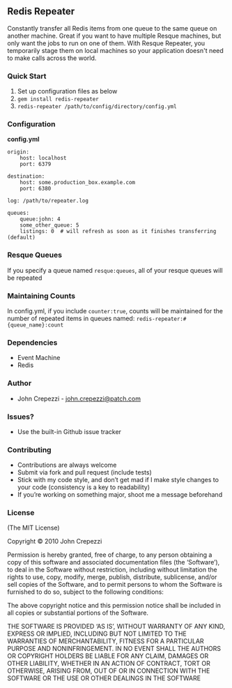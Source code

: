 ## Redis Repeater

Constantly transfer all Redis items from one queue to the same queue on another machine.
Great if you want to have multiple Resque machines, but only want the jobs to run on one of them.  With Resque Repeater, you temporarily stage them on local machines so your application doesn't need to make calls across the world.

### Quick Start

1.  Set up configuration files as below
2.  `gem install redis-repeater`
3.  `redis-repeater /path/to/config/directory/config.yml`

### Configuration

**config.yml**

    origin:
        host: localhost
        port: 6379

    destination:
        host: some.production_box.example.com
        port: 6380

    log: /path/to/repeater.log

    queues:
        queue:john: 4
        some_other_queue: 5
        listings: 0  # will refresh as soon as it finishes transferring (default)


### Resque Queues

If you specify a queue named `resque:queues`, all of your resque queues will be repeated

### Maintaining Counts

In config.yml, if you include `counter:true`, counts will be maintained for the number of repeated items in queues named: `redis-repeater:#{queue_name}:count`

### Dependencies

* Event Machine
* Redis

### Author

* John Crepezzi - john.crepezzi@patch.com

### Issues?

* Use the built-in Github issue tracker

### Contributing

* Contributions are always welcome
* Submit via fork and pull request (include tests)
* Stick with my code style, and don’t get mad if I make style changes to your code (consistency is a key to readability)
* If you’re working on something major, shoot me a message beforehand

### License

(The MIT License)

Copyright © 2010 John Crepezzi

Permission is hereby granted, free of charge, to any person obtaining a copy of this software and associated documentation files (the ‘Software’), to deal in the Software without restriction, including without limitation the rights to use, copy, modify, merge, publish, distribute, sublicense, and/or sell copies of the Software, and to permit persons to whom the Software is furnished to do so, subject to the following conditions:

The above copyright notice and this permission notice shall be included in all copies or substantial portions of the Software.

THE SOFTWARE IS PROVIDED ‘AS IS’, WITHOUT WARRANTY OF ANY KIND, EXPRESS OR IMPLIED, INCLUDING BUT NOT LIMITED TO THE WARRANTIES OF MERCHANTABILITY, FITNESS FOR A PARTICULAR PURPOSE AND NONINFRINGEMENT. IN NO EVENT SHALL THE AUTHORS OR COPYRIGHT HOLDERS BE LIABLE FOR ANY CLAIM, DAMAGES OR OTHER LIABILITY, WHETHER IN AN ACTION OF CONTRACT, TORT OR OTHERWISE, ARISING FROM, OUT OF OR IN CONNECTION WITH THE SOFTWARE OR THE USE OR OTHER DEALINGS IN THE SOFTWARE
